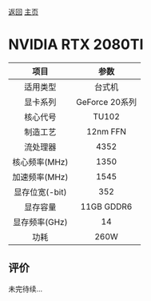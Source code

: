 [返回](../../)  [主页](https://github.com/93Alliance/diy-pc/)
# NVIDIA RTX 2080TI

| 项目 | 参数 |
| :------: | :------: |
|适用类型 | 台式机|
|显卡系列| GeForce 20系列|
|核心代号|TU102 |
|制造工艺| 12nm FFN |
|流处理器| 4352 |
|核心频率(MHz)| 1350 |
|加速频率(MHz)|1545 |
|显存位宽(-bit)| 352 |
|显存容量| 11GB GDDR6 |
|显存频率(GHz)| 14 |
|功耗|260W |

## 评价

 未完待续...